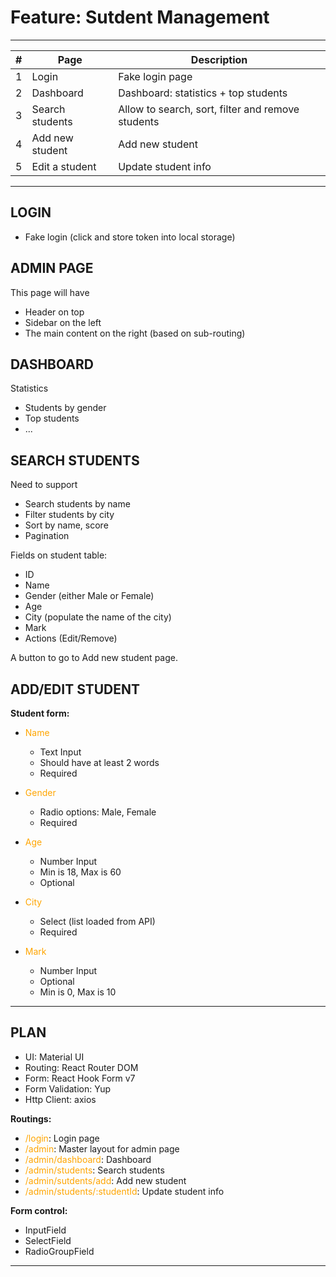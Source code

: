 # Feature: Sutdent Management

---

| #   | Page            | Description                                       |
| --- | --------------- | ------------------------------------------------- |
| 1   | Login           | Fake login page                                   |
| 2   | Dashboard       | Dashboard: statistics + top students              |
| 3   | Search students | Allow to search, sort, filter and remove students |
| 4   | Add new student | Add new student                                   |
| 5   | Edit a student  | Update student info                               |

---

## LOGIN

- Fake login (click and store token into local storage)

## ADMIN PAGE

This page will have

- Header on top
- Sidebar on the left
- The main content on the right (based on sub-routing)

## DASHBOARD

Statistics

- Students by gender
- Top students
- ...

## SEARCH STUDENTS

Need to support

- Search students by name
- Filter students by city
- Sort by name, score
- Pagination

Fields on student table:

- ID
- Name
- Gender (either Male or Female)
- Age
- City (populate the name of the city)
- Mark
- Actions (Edit/Remove)

A button to go to Add new student page.

## ADD/EDIT STUDENT

**Student form:**

- <span style="color:orange">Name</span>

  - Text Input
  - Should have at least 2 words
  - Required

- <span style="color:orange">Gender</span>

  - Radio options: Male, Female
  - Required

- <span style="color:orange">Age</span>

  - Number Input
  - Min is 18, Max is 60
  - Optional

- <span style="color:orange">City</span>

  - Select (list loaded from API)
  - Required

- <span style="color:orange">Mark</span>

  - Number Input
  - Optional
  - Min is 0, Max is 10

---

## PLAN

- UI: Material UI
- Routing: React Router DOM
- Form: React Hook Form v7
- Form Validation: Yup
- Http Client: axios

**Routings:**

- <span style="color:orange">/login</span>: Login page
- <span style="color:orange">/admin</span>: Master layout for admin page
- <span style="color:orange">/admin/dashboard</span>: Dashboard
- <span style="color:orange">/admin/students</span>: Search students
- <span style="color:orange">/admin/sutdents/add</span>: Add new student
- <span style="color:orange">/admin/students/:studentId</span>: Update student info

**Form control:**

- InputField
- SelectField
- RadioGroupField

---
